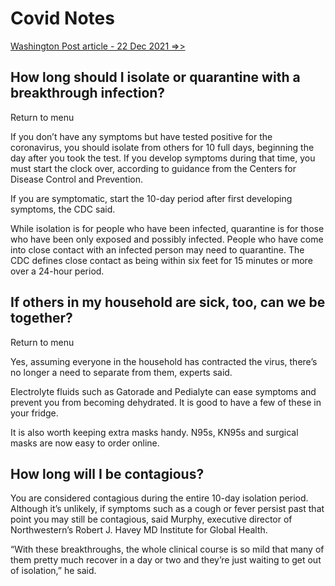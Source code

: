 # Covid Notes

[Washington Post article - 22 Dec 2021 =>>](https://www.washingtonpost.com/health/2021/12/22/covid-positive-fully-vaccinated/)

## How long should I isolate or quarantine with a breakthrough infection?
Return to menu

If you don’t have any symptoms but have tested positive for the coronavirus, you should isolate from others for 10 full days, beginning the day after you took the test. If you develop symptoms during that time, you must start the clock over, according to guidance from the Centers for Disease Control and Prevention.

If you are symptomatic, start the 10-day period after first developing symptoms, the CDC said.

While isolation is for people who have been infected, quarantine is for those who have been only exposed and possibly infected. People who have come into close contact with an infected person may need to quarantine. The CDC defines close contact as being within six feet for 15 minutes or more over a 24-hour period.

## If others in my household are sick, too, can we be together?
Return to menu

Yes, assuming everyone in the household has contracted the virus, there’s no longer a need to separate from them, experts said.

Electrolyte fluids such as Gatorade and Pedialyte can ease symptoms and prevent you from becoming dehydrated. It is good to have a few of these in your fridge.

It is also worth keeping extra masks handy. N95s, KN95s and surgical masks are now easy to order online.

## How long will I be contagious?

You are considered contagious during the entire 10-day isolation period. Although it’s unlikely, if symptoms such as a cough or fever persist past that point you may still be contagious, said Murphy, executive director of Northwestern’s Robert J. Havey MD Institute for Global Health.

“With these breakthroughs, the whole clinical course is so mild that many of them pretty much recover in a day or two and they’re just waiting to get out of isolation,” he said.
